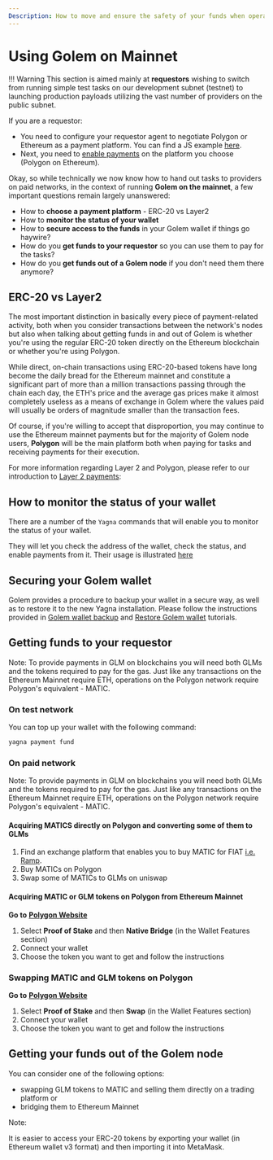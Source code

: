 ```yaml
---
Description: How to move and ensure the safety of your funds when operating on mainnet
---
```


# Using Golem on Mainnet

!!! Warning
This section is aimed mainly at **requestors** wishing to switch from running simple test tasks on our development subnet (testnet) to launching production payloads utilizing the vast number of providers on the public subnet.

If you are a requestor:

* You need to configure your requestor agent to negotiate Polygon or Ethereum as a payment platform. You can find a JS example [here](../examples/switching-to-mainnet.md).
* Next, you need to [enable payments](../examples/tools/managing-golem-wallet.md) on the platform you choose (Polygon on Ethereum).

Okay, so while technically we now know how to hand out tasks to providers on paid networks, in the context of running **Golem on the mainnet**, a few important questions remain largely unanswered:

* How to **choose a payment platform** - ERC-20 vs Layer2
* How to **monitor the status of your wallet**
* How to **secure access to the funds** in your Golem wallet if things go haywire?
* How do you **get funds to your requestor** so you can use them to pay for the tasks?
* How do you **get funds out of a Golem node** if you don't need them there anymore?


## ERC-20 vs Layer2

The most important distinction in basically every piece of payment-related activity, both when you consider transactions between the network's nodes but also when talking about getting funds in and out of Golem is whether you're using the regular ERC-20 token directly on the Ethereum blockchain or whether you're using Polygon.

While direct, on-chain transactions using ERC-20-based tokens have long become the daily bread for the Ethereum mainnet and constitute a significant part of more than a million transactions passing through the chain each day, the ETH's price and the average gas prices make it almost completely useless as a means of exchange in Golem where the values paid will usually be orders of magnitude smaller than the transaction fees.

Of course, if you're willing to accept that disproportion, you may continue to use the Ethereum mainnet payments but for the majority of Golem node users, **Polygon** will be the main platform both when paying for tasks and receiving payments for their execution.

For more information regarding Layer 2 and Polygon, please refer to our introduction to [Layer 2 payments](../../../golem/payments/layer-2-payments.md):

## How to monitor the status of your wallet

There are a number of the `Yagna` commands that will enable you to monitor the status of your wallet.

They will let you check the address of the wallet, check the status, and enable payments from it. Their usage is illustrated [here](../examples/tools/managing-golem-wallet.md)


## Securing your Golem wallet

Golem provides a procedure to backup your wallet in a secure way, as well as to restore it to the new Yagna installation. 
Please follow the instructions provided in [Golem wallet backup](../examples/tools/golem-wallet-backup.md) and [Restore Golem wallet](../examples/tools/restoring-golem-wallet.md) tutorials.

## Getting funds to your requestor

Note: To provide payments in GLM on blockchains you will need both GLMs and the tokens required to pay for the gas.
Just like any transactions on the Ethereum Mainnet require ETH, operations on the Polygon network require Polygon's equivalent - MATIC.

### On test network

You can top up your wallet with the following command:

```bash
yagna payment fund
```
### On paid network

Note: To provide payments in GLM on blockchains you will need both GLMs and the tokens required to pay for the gas.
Just like any transactions on the Ethereum Mainnet require ETH, operations on the Polygon network require Polygon's equivalent - MATIC.

#### Acquiring MATICS directly on Polygon and converting some of them to GLMs

1. Find an exchange platform that enables you to buy MATIC for FIAT [i.e. Ramp](https://ramp.network/).
2. Buy MATICs on Polygon
3. Swap some of MATICs to GLMs on uniswap

#### Acquiring MATIC or GLM tokens on Polygon from Ethereum Mainnet

**Go to** [**Polygon Website**](https://wallet.polygon.technology)

1. Select **Proof of Stake** and then **Native Bridge** (in the Wallet Features section)
2. Connect your wallet
3. Choose the token you want to get and follow the instructions

### Swapping MATIC and GLM tokens on Polygon

**Go to** [**Polygon Website**](https://wallet.polygon.technology)
1. Select **Proof of Stake** and then **Swap** (in the Wallet Features section)
2. Connect your wallet
3. Choose the token you want to get and follow the instructions


## Getting your funds out of the Golem node

You can consider one of the following options:

* swapping GLM tokens to MATIC and selling them directly on a trading platform or
* bridging them to Ethereum Mainnet 

Note:

It is easier to access your ERC-20 tokens by exporting your wallet (in Ethereum wallet v3 format) and then importing it into MetaMask. 